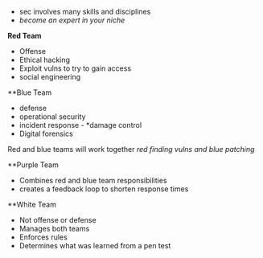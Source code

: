 - sec involves many skills and disciplines 
- *become an expert in your niche*

**Red Team**
- Offense 
- Ethical hacking 
- Exploit vulns to try to gain access
- social engineering 

**Blue Team
- defense 
- operational security 
- incident response - *damage control
- Digital forensics 

Red and blue teams will work together *red finding vulns and blue patching*

**Purple Team
- Combines red and blue team responsibilities 
- creates a feedback loop to shorten response times

**White Team
- Not offense or defense 
- Manages both teams 
- Enforces rules 
- Determines what was learned from a pen test